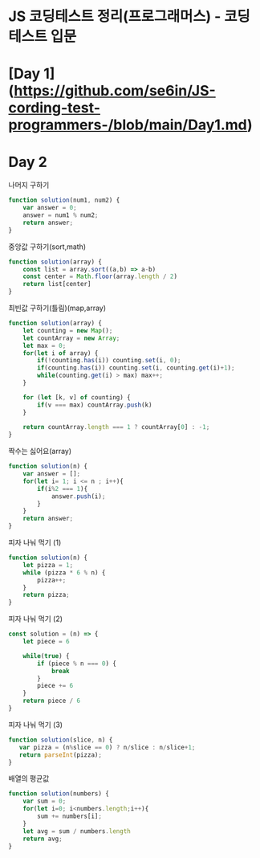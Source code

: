 # JS 코딩테스트 정리(프로그래머스) - 코딩테스트 입문

# [Day 1] (https://github.com/se6in/JS-cording-test-programmers-/blob/main/Day1.md)
# Day 2

나머지 구하기
```js
function solution(num1, num2) {
    var answer = 0;
    answer = num1 % num2; 
    return answer;
}
```
중앙값 구하기(sort,math)
```js
function solution(array) {
    const list = array.sort((a,b) => a-b)
    const center = Math.floor(array.length / 2)
    return list[center]
}
```
최빈값 구하기(틀림)(map,array)
```js
function solution(array) {
    let counting = new Map();
    let countArray = new Array;
    let max = 0;
    for(let i of array) {
        if(!counting.has(i)) counting.set(i, 0);
        if(counting.has(i)) counting.set(i, counting.get(i)+1);
        while(counting.get(i) > max) max++;
    }

    for (let [k, v] of counting) {
        if(v === max) countArray.push(k)
    }
    
    return countArray.length === 1 ? countArray[0] : -1;
}
```
짝수는 싫어요(array)
```js
function solution(n) {
    var answer = [];
    for(let i= 1; i <= n ; i++){
        if(i%2 === 1){
            answer.push(i);
        }
    }
    return answer;
}
```
피자 나눠 먹기 (1)
```js
function solution(n) {
    let pizza = 1;
    while (pizza * 6 % n) {
        pizza++;
    }
    return pizza;
}
```
피자 나눠 먹기 (2)
```js
const solution = (n) => {
    let piece = 6

    while(true) {
        if (piece % n === 0) {
            break
        }
        piece += 6
    }
    return piece / 6
}
```
피자 나눠 먹기 (3)
```js
function solution(slice, n) {
   var pizza = (n%slice == 0) ? n/slice : n/slice+1;
   return parseInt(pizza);
}
```
배열의 평균값
```js
function solution(numbers) {
    var sum = 0;
    for(let i=0; i<numbers.length;i++){
        sum += numbers[i];
    }
    let avg = sum / numbers.length
    return avg;
}
```
